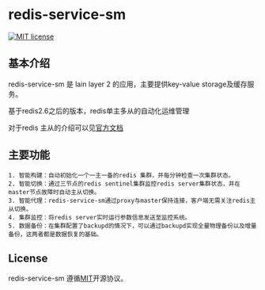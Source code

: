 # redis-service-sm

[![MIT license](https://img.shields.io/github/license/mashape/apistatus.svg)](https://opensource.org/licenses/MIT)

## 基本介绍

redis-service-sm 是 lain layer 2 的应用，主要提供key-value storage及缓存服务。

基于redis2.6之后的版本，redis单主多从的自动化运维管理

对于redis 主从的介绍可以见[官方文档](http://redis.io/topics/replication)

## 主要功能

```
1. 智能构建：自动初始化一个一主一备的redis 集群，并每分钟检查一次集群状态。
2. 智能切换：通过三节点的redis sentinel集群监控redis server集群状态，并在master节点故障时自动主从切换。
3. 智能代理：redis-service-sm通过proxy与master保持连接，客户端无需关注redis主从切换。
4. 集群监控：将redis server实时运行参数信息发送至监控系统。
5. 数据备份：在集群配置了backupd的情况下，可以通过backupd实现全量物理备份以及增量备份，这两者都是数据恢复的基础。
```

## License
 
redis-service-sm 遵循[MIT](https://github.com/laincloud/redis-service-sm/blob/master/LICENSE)开源协议。
